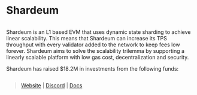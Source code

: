 # Shardeum

<figure><img src="https://s3-ap-southeast-2.amazonaws.com/www.cryptoknowmics.com/crypto/wp-content/uploads/2022/10/Blockchain-Startup-Shardeum-Raises-18M-in-Seed-Funding.jpg" alt=""><figcaption></figcaption></figure>

Shardeum is an L1 based EVM that uses dynamic state sharding to achieve linear scalability. This means that Shardeum can increase its TPS throughput with every validator added to the network to keep fees low forever. Shardeum aims to solve the scalability trilemma by supporting a linearly scalable platform with low gas cost, decentralization and security.

Shardeum has raised $18.2M in investments from the following funds:

<figure><img src="https://img4.teletype.in/files/f1/c1/f1c17c63-c93f-491e-a6f9-047c93f5ff0c.png" alt=""><figcaption></figcaption></figure>

> [Website](https://shardeum.org/) | [Discord](https://discord.gg/shardeum) | [Docs](https://docs.shardeum.org/)&#x20;
